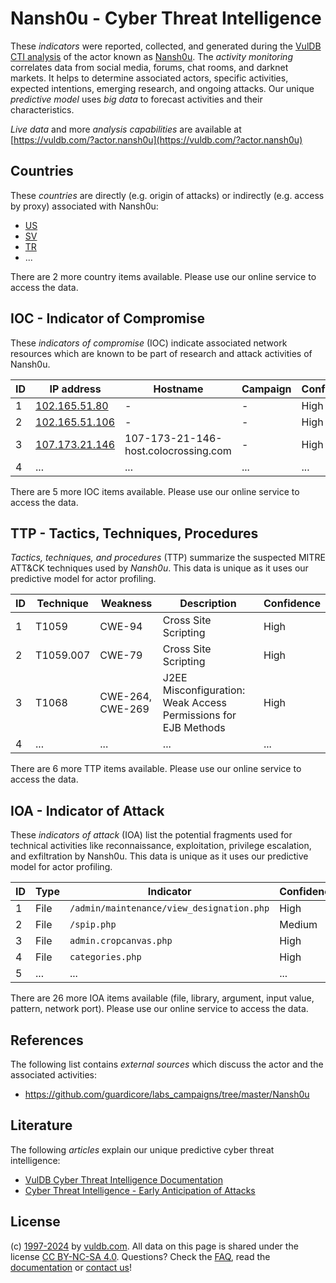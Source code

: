 # Nansh0u - Cyber Threat Intelligence

These _indicators_ were reported, collected, and generated during the [VulDB CTI analysis](https://vuldb.com/?kb.cti) of the actor known as [Nansh0u](https://vuldb.com/?actor.nansh0u). The _activity monitoring_ correlates data from social media, forums, chat rooms, and darknet markets. It helps to determine associated actors, specific activities, expected intentions, emerging research, and ongoing attacks. Our unique _predictive model_ uses _big data_ to forecast activities and their characteristics.

_Live data_ and more _analysis capabilities_ are available at [https://vuldb.com/?actor.nansh0u](https://vuldb.com/?actor.nansh0u)

## Countries

These _countries_ are directly (e.g. origin of attacks) or indirectly (e.g. access by proxy) associated with Nansh0u:

* [US](https://vuldb.com/?country.us)
* [SV](https://vuldb.com/?country.sv)
* [TR](https://vuldb.com/?country.tr)
* ...

There are 2 more country items available. Please use our online service to access the data.

## IOC - Indicator of Compromise

These _indicators of compromise_ (IOC) indicate associated network resources which are known to be part of research and attack activities of Nansh0u.

ID | IP address | Hostname | Campaign | Confidence
-- | ---------- | -------- | -------- | ----------
1 | [102.165.51.80](https://vuldb.com/?ip.102.165.51.80) | - | - | High
2 | [102.165.51.106](https://vuldb.com/?ip.102.165.51.106) | - | - | High
3 | [107.173.21.146](https://vuldb.com/?ip.107.173.21.146) | 107-173-21-146-host.colocrossing.com | - | High
4 | ... | ... | ... | ...

There are 5 more IOC items available. Please use our online service to access the data.

## TTP - Tactics, Techniques, Procedures

_Tactics, techniques, and procedures_ (TTP) summarize the suspected MITRE ATT&CK techniques used by _Nansh0u_. This data is unique as it uses our predictive model for actor profiling.

ID | Technique | Weakness | Description | Confidence
-- | --------- | -------- | ----------- | ----------
1 | T1059 | CWE-94 | Cross Site Scripting | High
2 | T1059.007 | CWE-79 | Cross Site Scripting | High
3 | T1068 | CWE-264, CWE-269 | J2EE Misconfiguration: Weak Access Permissions for EJB Methods | High
4 | ... | ... | ... | ...

There are 6 more TTP items available. Please use our online service to access the data.

## IOA - Indicator of Attack

These _indicators of attack_ (IOA) list the potential fragments used for technical activities like reconnaissance, exploitation, privilege escalation, and exfiltration by Nansh0u. This data is unique as it uses our predictive model for actor profiling.

ID | Type | Indicator | Confidence
-- | ---- | --------- | ----------
1 | File | `/admin/maintenance/view_designation.php` | High
2 | File | `/spip.php` | Medium
3 | File | `admin.cropcanvas.php` | High
4 | File | `categories.php` | High
5 | ... | ... | ...

There are 26 more IOA items available (file, library, argument, input value, pattern, network port). Please use our online service to access the data.

## References

The following list contains _external sources_ which discuss the actor and the associated activities:

* https://github.com/guardicore/labs_campaigns/tree/master/Nansh0u

## Literature

The following _articles_ explain our unique predictive cyber threat intelligence:

* [VulDB Cyber Threat Intelligence Documentation](https://vuldb.com/?kb.cti)
* [Cyber Threat Intelligence - Early Anticipation of Attacks](https://www.scip.ch/en/?labs.20201022)

## License

(c) [1997-2024](https://vuldb.com/?kb.changelog) by [vuldb.com](https://vuldb.com/?kb.about). All data on this page is shared under the license [CC BY-NC-SA 4.0](https://creativecommons.org/licenses/by-nc-sa/4.0/). Questions? Check the [FAQ](https://vuldb.com/?kb.faq), read the [documentation](https://vuldb.com/?kb) or [contact us](https://vuldb.com/?contact)!
